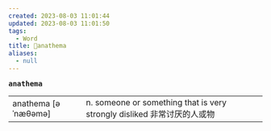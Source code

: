 ```yaml
---
created: 2023-08-03 11:01:44
updated: 2023-08-03 11:01:50
tags:
  - Word
title: 📖anathema
aliases:
  - null
---
```


<pre><strong>anathema</strong></pre>
|   |   |
|---|---|
|anathema [əˈnæθəmə]|n. someone or something that is very strongly disliked ⾮常讨厌的⼈或物|